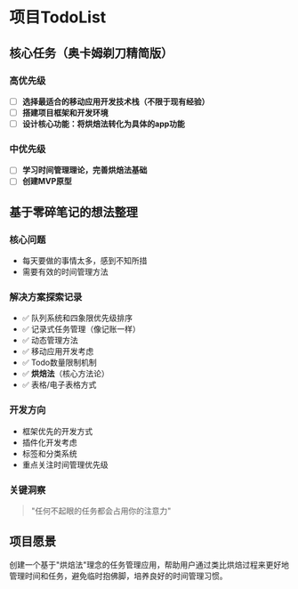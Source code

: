 # 项目TodoList

## 核心任务（奥卡姆剃刀精简版）

### 高优先级

* [ ] **选择最适合的移动应用开发技术栈（不限于现有经验）**
* [ ] **搭建项目框架和开发环境**
* [ ] **设计核心功能：将烘焙法转化为具体的app功能**

### 中优先级

* [ ] **学习时间管理理论，完善烘焙法基础**
* [ ] **创建MVP原型**

## 基于零碎笔记的想法整理

### 核心问题
* 每天要做的事情太多，感到不知所措
* 需要有效的时间管理方法

### 解决方案探索记录
* ✅ 队列系统和四象限优先级排序
* ✅ 记录式任务管理（像记账一样）
* ✅ 动态管理方法
* ✅ 移动应用开发考虑
* ✅ Todo数量限制机制
* ✅ **烘焙法**（核心方法论）
* ✅ 表格/电子表格方式

### 开发方向
* 框架优先的开发方式
* 插件化开发考虑
* 标签和分类系统
* 重点关注时间管理优先级

### 关键洞察
> "任何不起眼的任务都会占用你的注意力"

## 项目愿景

创建一个基于"烘焙法"理念的任务管理应用，帮助用户通过类比烘焙过程来更好地管理时间和任务，避免临时抱佛脚，培养良好的时间管理习惯。
